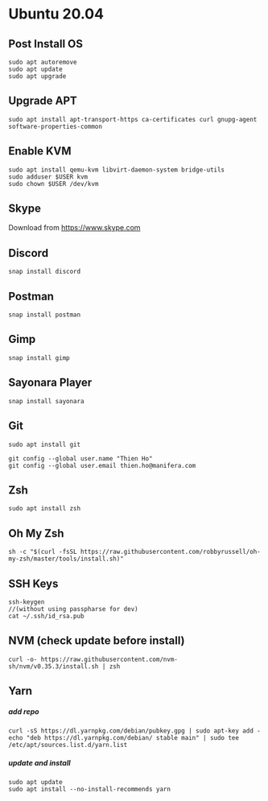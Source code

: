 # Ubuntu 20.04

## Post Install OS

```
sudo apt autoremove
sudo apt update
sudo apt upgrade
```

## Upgrade APT

```
sudo apt install apt-transport-https ca-certificates curl gnupg-agent software-properties-common
```

## Enable KVM

```
sudo apt install qemu-kvm libvirt-daemon-system bridge-utils
sudo adduser $USER kvm
sudo chown $USER /dev/kvm
```

## Skype

Download from https://www.skype.com

## Discord

```
snap install discord
```

## Postman

```
snap install postman
```

## Gimp

```
snap install gimp
```

## Sayonara Player

```
snap install sayonara
```

## Git

```
sudo apt install git

git config --global user.name "Thien Ho"
git config --global user.email thien.ho@manifera.com
```

## Zsh

```
sudo apt install zsh
```

## Oh My Zsh

```
sh -c "$(curl -fsSL https://raw.githubusercontent.com/robbyrussell/oh-my-zsh/master/tools/install.sh)"
```

## SSH Keys

```
ssh-keygen
//(without using passpharse for dev)
cat ~/.ssh/id_rsa.pub
```

## NVM (check update before install)

```
curl -o- https://raw.githubusercontent.com/nvm-sh/nvm/v0.35.3/install.sh | zsh
```

## Yarn

##### add repo

```
curl -sS https://dl.yarnpkg.com/debian/pubkey.gpg | sudo apt-key add -
echo "deb https://dl.yarnpkg.com/debian/ stable main" | sudo tee /etc/apt/sources.list.d/yarn.list
```

##### update and install

```
sudo apt update
sudo apt install --no-install-recommends yarn
```
